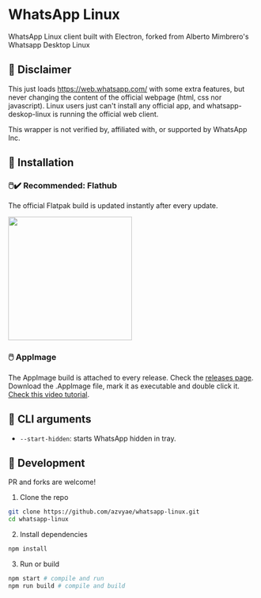# WhatsApp Linux
WhatsApp Linux client built with Electron, forked from Alberto Mimbrero's Whatsapp Desktop Linux

## 📜 Disclaimer
This just loads https://web.whatsapp.com/ with some extra features, but never changing the content of the official webpage (html, css nor javascript). Linux users just can't install any official app, and whatsapp-deskop-linux is running the official web client.

This wrapper is not verified by, affiliated with, or supported by WhatsApp Inc.

## 💾 Installation
### 🖱️✔️ Recommended: Flathub
The official Flatpak build is updated instantly after every update.

<a href="https://flathub.org/apps/details/io.github.azvyae.WhatsappLinux"><img src="https://flathub.org/assets/badges/flathub-badge-en.png" width="250"></a>

### 🖱️ AppImage
The AppImage build is attached to every release. Check the [releases page](https://github.com/azvyae/whatsapp-linux/releases).
Download the .AppImage file, mark it as executable and double click it. [Check this video tutorial](https://www.youtube.com/watch?v=nzZ6Ikc7juw).

## :hammer: CLI arguments
- `--start-hidden`: starts WhatsApp hidden in tray.

## :construction: Development
PR and forks are welcome!

1. Clone the repo
```bash
git clone https://github.com/azvyae/whatsapp-linux.git
cd whatsapp-linux
```

2. Install dependencies
```bash
npm install
```

3. Run or build
```bash
npm start # compile and run
npm run build # compile and build
```
